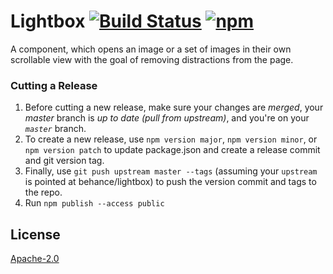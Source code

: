 # Lightbox [![Build Status](https://img.shields.io/travis/behance/lightbox.svg)](http://travis-ci.org/behance/lightbox) [![npm](https://img.shields.io/npm/v/@behance/lightbox.svg)](https://www.npmjs.com/package/@behance/lightbox)

A component, which opens an image or a set of images in their own scrollable view with the goal of removing distractions from the page.

### Cutting a Release

 1. Before cutting a new release, make sure your changes are *merged*, your *master* branch is *up to date (pull from upstream)*, and you're on your *`master`* branch.
 2. To create a new release, use `npm version major`, `npm version minor`, or `npm version patch` to update package.json and create a release commit and git version tag.
 3. Finally, use `git push upstream master --tags` (assuming your `upstream` is pointed at behance/lightbox) to push the version commit and tags to the repo.
 4. Run `npm publish --access public`

## License

[Apache-2.0](/LICENSE)
